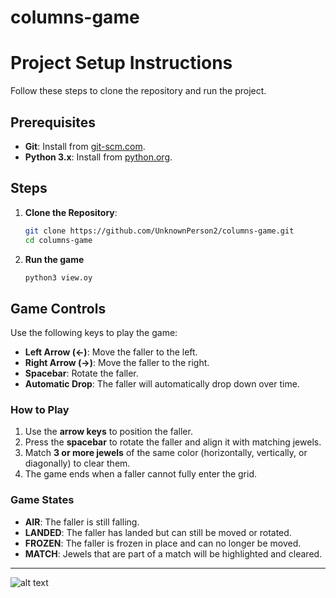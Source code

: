 # columns-game
# Project Setup Instructions

Follow these steps to clone the repository and run the project.

## Prerequisites
- **Git**: Install from [git-scm.com](https://git-scm.com/).
- **Python 3.x**: Install from [python.org](https://www.python.org/).

## Steps

1. **Clone the Repository**:
   ```bash
   git clone https://github.com/UnknownPerson2/columns-game.git
   cd columns-game
2. **Run the game**
   ```bash
   python3 view.oy

## Game Controls

Use the following keys to play the game:

- **Left Arrow (←)**: Move the faller to the left.
- **Right Arrow (→)**: Move the faller to the right.
- **Spacebar**: Rotate the faller.
- **Automatic Drop**: The faller will automatically drop down over time.

### How to Play
1. Use the **arrow keys** to position the faller.
2. Press the **spacebar** to rotate the faller and align it with matching jewels.
3. Match **3 or more jewels** of the same color (horizontally, vertically, or diagonally) to clear them.
4. The game ends when a faller cannot fully enter the grid.

### Game States
- **AIR**: The faller is still falling.
- **LANDED**: The faller has landed but can still be moved or rotated.
- **FROZEN**: The faller is frozen in place and can no longer be moved.
- **MATCH**: Jewels that are part of a match will be highlighted and cleared.

---

![alt text](column-game.png)
